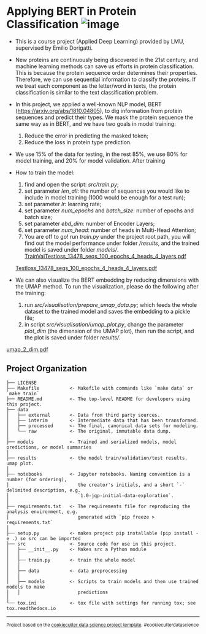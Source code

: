Applying BERT in Protein Classification
![image](https://user-images.githubusercontent.com/34483849/221366597-066d0952-124f-4658-afbf-ea026806084d.png)
==============================

- This is a course project (Applied Deep Learning) provided by LMU, supervised by Emilio Dorigatti.

- New proteins are continuously being discovered in the 21st century, and machine learning methods can save us efforts in protein classification. This is because the protein sequence order determines their properties. Therefore, we can use sequential information to classify the proteins. If we treat each component as the letter/word in texts, the protein classification is similar to the text classification problem. 

- In this project, we applied a well-known NLP model, BERT (https://arxiv.org/abs/1810.04805), to dig information from protein sequences and predict their types. We mask the protein sequence the same way as in BERT, and we have two goals in model training:
    1. Reduce the error in predicting the masked token;
    2. Reduce the loss in protein type prediction.
    
- We use 15% of the data for testing, in the rest 85%, we use 80% for model training, and 20% for model validation. After training 

- How to train the model:
    1. find and open the script: *src/train.py*;
    2. set parameter *len_all*: the number of sequences you would like to include in model training (1000 would be enough for a test run);
    3. set parameter *lr*: learning rate;
    4. set parameter *num_epochs* and *batch_size*: number of epochs and batch size;
    5. set parameter *ebd_dim*: number of Encoder Layers;
    6. set parameter *num_head*: number of heads in Multi-Head Attention;
    7. You are off to go! run *train.py* under the project root path, you will find out the model performance under folder */results*, and the trained model is saved under folder *models/*.
    [TrainValTestloss_13478_seqs_100_epochs_4_heads_4_layers.pdf](https://github.com/ZhiweiCheng2020/Applied_DL_Bert/files/10925653/TrainValTestloss_13478_seqs_100_epochs_4_heads_4_layers.pdf)

    [Testloss_13478_seqs_100_epochs_4_heads_4_layers.pdf](https://github.com/ZhiweiCheng2020/Applied_DL_Bert/files/10925654/Testloss_13478_seqs_100_epochs_4_heads_4_layers.pdf)

    
- We can also visualize the BERT embedding by reducing dimensions with the UMAP method. To run the visualization, please do the following after the training:
    1. run *src/visualisation/prepare_umap_data.py*; which feeds the whole dataset to the trained model and saves the embedding to a pickle file;
    2. in script *src/visualisation/umap_plot.py*, change the parameter *plot_dim* (the dimension of the UMAP plot), then run the script, and the plot is saved under folder *results/*.

[umap_2_dim.pdf](https://github.com/ZhiweiCheng2020/Applied_DL_Bert/files/10925655/umap_2_dim.pdf)


Project Organization
------------

    ├── LICENSE
    ├── Makefile           <- Makefile with commands like `make data` or `make train`
    ├── README.md          <- The top-level README for developers using this project.
    ├── data
    │   ├── external       <- Data from third party sources.
    │   ├── interim        <- Intermediate data that has been transformed.
    │   ├── processed      <- The final, canonical data sets for modeling.
    │   └── raw            <- The original, immutable data dump.
    │
    ├── models             <- Trained and serialized models, model predictions, or model summaries
    │
    ├── results            <- the model train/validation/test results, umap plot.
    │
    ├── notebooks          <- Jupyter notebooks. Naming convention is a number (for ordering),
    │                         the creator's initials, and a short `-` delimited description, e.g.
    │                         `1.0-jqp-initial-data-exploration`.
    │
    ├── requirements.txt   <- The requirements file for reproducing the analysis environment, e.g.
    │                         generated with `pip freeze > requirements.txt`
    │
    ├── setup.py           <- makes project pip installable (pip install -e .) so src can be imported
    ├── src                <- Source code for use in this project.
    │   ├── __init__.py    <- Makes src a Python module
    │   │
    │   ├── train.py       <- train the whole model
    │   │
    │   ├── data           <- data preprocessing
    │   │
    │   ├── models         <- Scripts to train models and then use trained models to make
    │   │                     predictions
    │
    └── tox.ini            <- tox file with settings for running tox; see tox.readthedocs.io


--------

<p><small>Project based on the <a target="_blank" href="https://drivendata.github.io/cookiecutter-data-science/">cookiecutter data science project template</a>. #cookiecutterdatascience</small></p>
